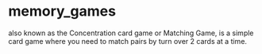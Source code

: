 # memory_games
also known as the Concentration card game or Matching Game, is a simple card game where you need to match pairs by turn over 2 cards at a time. 
